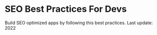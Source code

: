 # SEO Best Practices For Devs
Build SEO optimized apps by following this best practices. Last update: 2022
